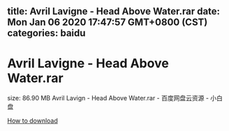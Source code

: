 
title: Avril Lavigne - Head Above Water.rar
date: Mon Jan 06 2020 17:47:57 GMT+0800 (CST)    
categories: baidu
---

# Avril Lavigne - Head Above Water.rar
size: 86.90 MB
 Avril Lavign - Head Above Water.rar - 百度网盘云资源 - 小白盘
 

[How to download](https://bpcam.bemobtrk.com/go/2ceec3aa-1ca2-46d6-b9ff-aaa5c184517c?jno=1600)